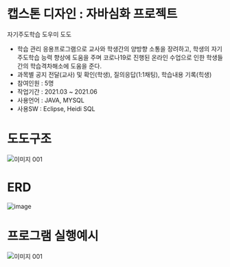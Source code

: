 # 캡스톤 디자인 : 자바심화 프로젝트
자기주도학습 도우미 도도
- 학습 관리 응용프로그램으로 교사와 학생간의 양방향 소통을 장려하고, 학생의 자기주도학습 능력 향상에 도움을 주며 코로나19로 진행된 온라인 수업으로 인한 학생들 간의 학습격차해소에 도움을 준다.
- 과목별 공지 전달(교사) 및 확인(학생), 질의응답(1:1채팅), 학습내용 기록(힉생)
- 참여인원 : 5명
- 작업기간 : 2021.03 ~ 2021.06
- 사용언어 : JAVA, MYSQL
- 사용SW : Eclipse, Heidi SQL

# 도도구조
![이미지 001](https://user-images.githubusercontent.com/81572693/227707337-54d61b03-9a7c-45b6-86a1-0776c896a914.png)


# ERD
![image](https://user-images.githubusercontent.com/81572693/227708048-63972709-24b4-4109-b84b-e6fc936980d1.png)


# 프로그램 실행예시
![이미지 001](https://user-images.githubusercontent.com/81572693/227708559-69f652c5-f4a8-47ab-8ac3-b1865f0fdfc6.png)
